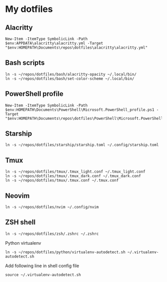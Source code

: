 # My dotfiles

## Alacritty

```shell
New-Item -ItemType SymbolicLink -Path $env:APPDATA\alacritty\alacritty.yml -Target "$env:HOMEPATH\Documents\repos\dotfiles\alacritty\alacritty.yml"
```

## Bash scripts

```shell
ln -s ~/repos/dotfiles/bash/alacritty-opacity ~/.local/bin/
ln -s ~/repos/dotfiles/bash/set-color-scheme ~/.local/bin/
```

## PowerShell profile

```shell
New-Item -ItemType SymbolicLink -Path $env:HOMEPATH\Documents\PowerShell\Microsoft.PowerShell_profile.ps1 -Target "$env:HOMEPATH\Documents\repos\dotfiles\PowerShell\Microsoft.PowerShell_profile.ps1"
```

## Starship

```shell
ln -s ~/repos/dotfiles/starship/starship.toml ~/.config/starship.toml
```

## Tmux

```shell
ln -s ~/repos/dotfiles/tmux/.tmux_light.conf ~/.tmux_light.conf
ln -s ~/repos/dotfiles/tmux/.tmux_dark.conf ~/.tmux_dark.conf
ln -s ~/repos/dotfiles/tmux/.tmux.conf ~/.tmux.conf
```

## Neovim

```shell
ln -s ~/repos/dotfiles/nvim ~/.config/nvim
```

## ZSH shell

```shell
ln -s ~/repos/dotfiles/zsh/.zshrc ~/.zshrc
```

Python virtualenv

```shell
ln -s ~/repos/dotfiles/python/virtualenv-autodetect.sh ~/.virtualenv-autodetect.sh
```

Add following line in  shell config file

```shell
source ~/.virtualenv-autodetect.sh
```
